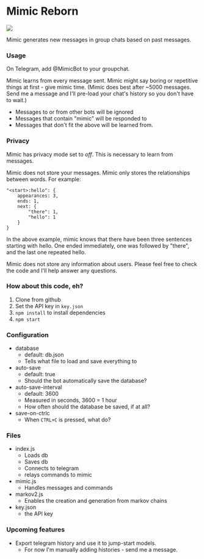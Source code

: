 # Mimic Reborn

![](https://imgur.com/vgOA2zo)

Mimic generates new messages in group chats based on past messages.

### Usage

On Telegram, add @MimicBot to your groupchat.

Mimic learns from every message sent. Mimic might say boring or repetitive things at first - give mimic time. (Mimic does best after ~5000 messages. Send me a message and I'll pre-load your chat's history so you don't have to wait.)

- Messages to or from other bots will be ignored
- Messages that contain "mimic" will be responded to
- Messages that don't fit the above will be learned from.

### Privacy

Mimic has privacy mode set to *off*. This is necessary to learn from messages.

Mimic does not store your messages. Mimic only stores the relationships between words. For example:

```
"<start>:hello": {
	appearances: 3,
	ends: 1,
	next: {
		"there": 1,
		"hello": 1
	}
}
```

In the above example, mimic knows that there have been three sentences starting with hello. One ended immediately, one was followed by "there", and the last one repeated hello.

Mimic does not store any information about users. Please feel free to check the code and I'll help answer any questions.

### How about this code, eh?

1. Clone from github
2. Set the API key in `key.json`
4. `npm install` to install dependencies
5. `npm start`

### Configuration

- database
	- default: db.json
	- Tells what file to load and save everything to
- auto-save
	- default: true
	- Should the bot automatically save the database?
- auto-save-interval
	- default: 3600
	- Measured in seconds, 3600 = 1 hour
	- How often should the database be saved, if at all?
- save-on-ctrlc
	- When `CTRL+C` is pressed, what do?

### Files

- index.js
	- Loads db
	- Saves db
	- Connects to telegram
	- relays commands to mimic
- mimic.js
	- Handles messages and commands
- markov2.js
	- Enables the creation and generation from markov chains
- key.json
	- the API key

### Upcoming features

- Export telegram history and use it to jump-start models.
	- For now I'm manually adding histories - send me a message.
